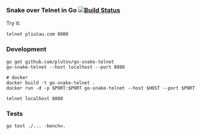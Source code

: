 ### Snake over Telnet in Go [![Build Status](https://travis-ci.org/plutov/go-snake-telnet.svg?branch=master)](https://travis-ci.org/plutov/go-snake-telnet)

Try it:

```
telnet pliutau.com 8080
```


### Development

```
go get github.com/plutov/go-snake-telnet
go-snake-telnet --host localhost --port 8080

# docker
docker build -t go-snake-telnet .
docker run -d -p $PORT:$PORT go-snake-telnet --host $HOST --port $PORT
```

```
telnet localhost 8080
```

### Tests

```
go test ./... -bench=.
```
